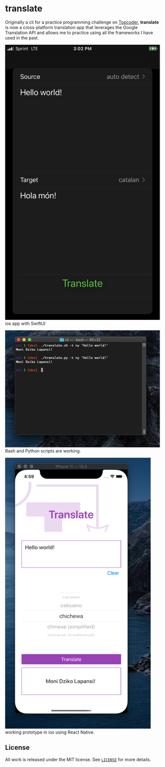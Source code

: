 # translate

Originally a cli for a practice programming challenge on [Topcoder](https://www.topcoder.com), __translate__ is now a cross-platform translation app
that leverages the Google Translation API and allows me to practice using
all the frameworks I have used in the past.

![Screenshot](screen_shot3.png)
ios app with SwiftUI

![Screenshot](screen_shot2.png)  
Bash and Python scripts are working.

![Screenshot](screen_shot.png)   
working prototype in ios using React Native.

## License
All work is released under the MIT license. See [`LICENSE`](/LICENSE.md) for more details.
